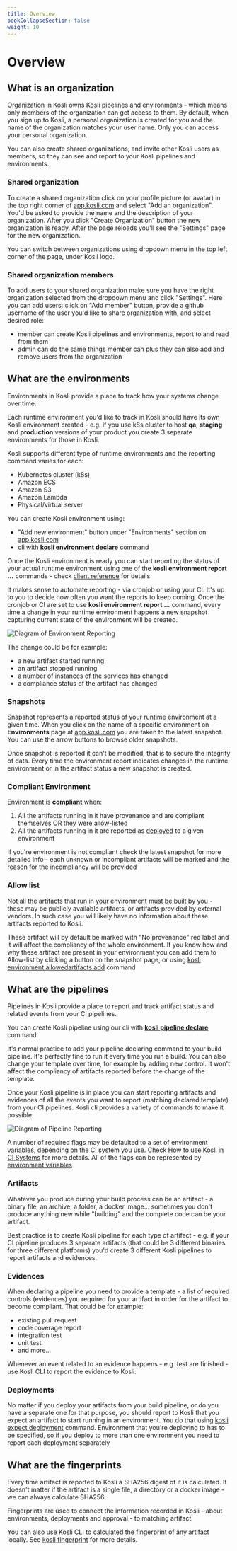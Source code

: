```yaml
---
title: Overview
bookCollapseSection: false
weight: 10
---
```


# Overview

## What is an organization

Organization in Kosli owns Kosli pipelines and environments - which means only members of the organization can get access to them.
By default, when you sign up to Kosli, a personal organization is created for you and the name of the organization matches your user name. Only you can access your personal organization.

You can also create shared organizations, and invite other Kosli users as members, so they can see and report to your Kosli pipelines and environments.

### Shared organization

To create a shared organization click on your profile picture (or avatar) in the top right corner of [app.kosli.com](https://app.kosli.com) and select "Add an organization". You'd be asked to provide the name and the description of your organization. After you click "Create Organization" button the new organization is ready. After the page reloads you'll see the "Settings" page for the new organization. 

You can switch between organizations using dropdown menu in the top left corner of the page, under Kosli logo. 

### Shared organization members 

To add users to your shared organization make sure you have the right organization selected from the dropdown menu and click "Settings". Here you can add users: click on "Add member" button, provide a github username of the user you'd like to share organization with, and select desired role:
* member can create Kosli pipelines and environments, report to and read from them
* admin can do the same things member can plus they can also add and remove users from the organization 

## What are the environments

Environments in Kosli provide a place to track how your systems change over time.

Each runtime environment you'd like to track in Kosli should have its own Kosli environment created - e.g. if you use k8s cluster to host **qa**, **staging** and **production** versions of your product you create 3 separate environments for those in Kosli. 

Kosli supports different type of runtime environments and the reporting command varies for each:
* Kubernetes cluster (k8s)
* Amazon ECS
* Amazon S3
* Amazon Lambda
* Physical/virtual server

You can create Kosli environment using:
* "Add new environment" button under "Environments" section on [app.kosli.com](https://app.kosli.com) 
* cli with **[kosli environment declare](/client_reference/kosli_environment_declare/)** command

Once the Kosli environment is ready you can start reporting the status of your actual runtime environment using one of the **kosli environment report ...** commands - check [client reference](/client_reference) for details

It makes sense to automate reporting - via cronjob or using your CI. It's up to you to decide how often you want the reports to keep coming. Once the cronjob or CI are set to use **kosli environment report ...** command, every time a change in your runtime environment happens a new snapshot capturing current state of the environment will be created. 

![Diagram of Environment Reporting](/images/environments.svg)

The change could be for example:
* a new artifact started running
* an artifact stopped running
* a number of instances of the services has changed
* a compliance status of the artifact has changed

### Snapshots

Snapshot represents a reported status of your runtime environment at a given time. When you click on the name of a specific environment on **Environments** page at [app.kosli.com](https://app.kosli.com) you are taken to the latest snapshot. You can use the arrow buttons to browse older snapshots. 

Once snapshot is reported it can't be modified, that is to secure the integrity of data. Every time the environment report indicates changes in the runtime environment or in the artifact status a new snapshot is created.

### Compliant Environment

Environment is **compliant** when:
1. All the artifacts running in it have provenance and are compliant themselves OR they were [allow-listed](#allow-list)
2. All the artifacts running in it are reported as [deployed](/client_reference/kosli_expect_deployment/) to a given environment

If you're environment is not compliant check the latest snapshot for more detailed info - each unknown or incompliant artifacts will be marked and the reason for the incompliancy will be provided

### Allow list 

Not all the artifacts that run in your environment must be built by you - these may be publicly available artifacts, or artifacts provided by external vendors. In such case you will likely have no information about these artifacts reported to Kosli. 

These artifact will by default be marked with "No provenance" red label and it will affect the compliancy of the whole environment. If you know how and why these artifact are present in your environment you can add them to Allow-list by clicking a button on the snapshot page, or using [kosli environment allowedartifacts add](/client_reference/kosli_environment_allowedartifacts_add/) command

## What are the pipelines

Pipelines in Kosli provide a place to report and track artifact status and related events from your CI pipelines.

You can create Kosli pipeline using our cli with **[kosli pipeline declare](/client_reference/kosli_pipeline_declare/)** command. 

It's normal practice to add your pipeline declaring command to your build pipeline. It's perfectly fine to run it every time you run a build. You can also change your template over time, for example by adding new control. It won't affect the compliancy of artifacts reported before the change of the template.

Once your Kosli pipeline is in place you can start reporting artifacts and evidences of all the events you want to report (matching declared template) from your CI pipelines. Kosli cli provides a variety of commands to make it possible: 

![Diagram of Pipeline Reporting](/images/pipelines.svg)

A number of required flags may be defaulted to a set of environment variables, depending on the CI system you use. Check [How to use Kosli in CI Systems](/getting_started/use_kosli_in_ci_systems/) for more details. All of the flags can be represented by [environment variables](/introducing_kosli/cli/#environment-variables)

### Artifacts

Whatever you produce during your build process can be an artifact - a binary file, an archive, a folder, a docker image... sometimes you don't produce anything new while "building" and the complete code can be your artifact. 

Best practice is to create Kosli pipeline for each type of artifact - e.g. if your CI pipeline produces 3 separate artifacts (that could be 3 different binaries for three different platforms) you'd create 3 different Kosli pipelines to report artifacts and evidences. 

### Evidences

When declaring a pipeline you need to provide a template - a list of required controls (evidences) you required for your artifact in order for the artifact to become compliant. That could be for example:
* existing pull request
* code coverage report
* integration test
* unit test 
* and more...

Whenever an event related to an evidence happens - e.g. test are finished - use Kosli CLI to report the evidence to Kosli. 

### Deployments

No matter if you deploy your artifacts from your build pipeline, or do you have a separate one for that purpose, you should report to Kosli that you expect an artifact to start running in an environment. You do that using [kosli expect deployment](/client_reference/kosli_expect_deployment/) command. Environment that you're deploying to has to be specified, so if you deploy to more than one environment you need to report each deployment separately

## What are the fingerprints 

Every time artifact is reported to Kosli a SHA256 digest of it is calculated. It doesn't matter if the artifact is a single file, a directory or a docker image - we can always calculate SHA256. 

Fingerprints are used to connect the information recorded in Kosli - about environments, deployments and approval - to matching artifact. 

You can also use Kosli CLI to calculated the fingerprint of any artifact locally. See [kosli fingerprint](/client_reference/kosli_fingerprint/) for more details.